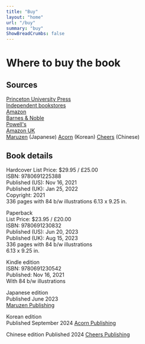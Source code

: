 ```yaml
---
title: "Buy"
layout: "home"
url: "/buy"
summary: "buy"
ShowBreadCrumbs: false
---
```


# Where to buy the book

## Sources

[Princeton University Press](https://press.princeton.edu/books/hardcover/9780691225388/the-essence-of-software)  
[Independent bookstores](https://www.indiebound.org/book/9780691225388)  
[Amazon](https://www.amazon.com/Essence-Software-Concepts-Matter-Design/dp/0691225389)  
[Barnes & Noble](https://www.barnesandnoble.com/w/the-essence-of-software-daniel-jackson/1139308059)  
[Powell's](https://www.powells.com/book/the-essence-of-software-9780691225388)  
[Amazon UK](https://www.amazon.co.uk/Essence-Software-Concepts-Matter-Design/dp/0691225389)  
[Maruzen](https://www.maruzen-publishing.co.jp/item/?book_no=304995) (Japanese)
[Acorn](http://www.acornpub.co.kr/book/essence-of-software) (Korean)
[Cheers](https://www.cheerspublishing.com/ebook/detail/1797928304438861824) (Chinese)

## Book details

Hardcover
List Price: $29.95 / £25.00  
ISBN: 9780691225388  
Published (US): Nov 16, 2021  
Published (UK): Jan 25, 2022  
Copyright: 2021  
336 pages with 84 b/w illustrations
6.13 x 9.25 in.

Paperback  
List Price: $23.95 / £20.00  
ISBN: 9780691230832  
Published (US): Jun 20, 2023  
Published (UK): Aug 15, 2023  
336 pages with 84 b/w illustrations  
6.13 x 9.25 in.  

Kindle edition  
ISBN: 9780691230542  
Published: Nov 16, 2021  
With 84 b/w illustrations  

Japanese edition  
Published June 2023  
[Maruzen Publishing](https://www.maruzen-publishing.co.jp/item/?book_no=304995)

Korean edition  
Published September 2024
[Acorn Publishing](http://www.acornpub.co.kr/book/essence-of-software)

Chinese edition
Published 2024
[Cheers Publishing](https://www.cheerspublishing.com/ebook/detail/1797928304438861824)
